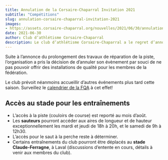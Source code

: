 ```yaml
---
title: Annulation de la Corsaire-Chaparral Invitation 2021
subtitle: "Compétitions"
slug: annulation-corsaire-chaparral-invitation-2021
images:
- https://assets.corsaire-chaparral.org/nouvelles/2021/06/30/annulation-corsaire-chaparral-invitation-2021/couverture.png
date: 2021-06-30
author: Club d’athlétisme Corsaire-Chaparral
description: Le club d’athlétisme Corsaire-Chaparral a le regret d’annoncer qu’il ne sera pas en mesure de tenir son évènement du 17 juillet prochain au stade d’athlétisme Richard-Garneau.
---
```


Suite à l’annonce du prolongement des travaux de réparation de la piste, l’organisation a pris la décision de d’annuler son évènement par souci de ne pas pouvoir offrir des installations de qualité pour les membres de la fédération.

Le club prévoit néanmoins accueillir d’autres événements plus tard cette saison.
Surveillez le [calendrier de la FQA](http://athletisme-quebec.ca/calendrier-et-resultats.php) à cet effet!

## Accès au stade pour les entraînements

- L’accès à la piste (couloirs de course) est reporté au mois d’août.
- Les **sauteurs** pourront accéder aux aires de longueur et de hauteur exceptionnellement les mardi et jeudi de 18h à 20h, et le samedi de 9h à 12h30.
- L’accès pour le saut à la perche reste à déterminer.
- Certains entraînements du club pourront être déplacés au **stade Claude-Ferragne**, à Laval (discussions d’entente en cours, détails à venir aux membres du club).
